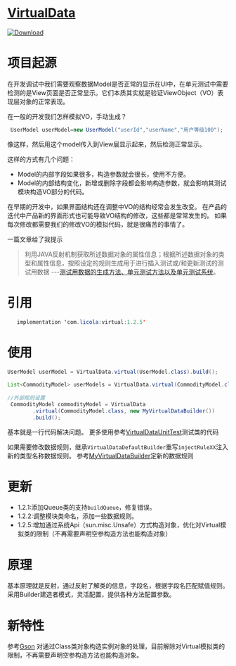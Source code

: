 

# [VirtualData](https://github.com/LiCola/VirtualData)


[ ![Download](https://api.bintray.com/packages/licola/maven/VirtualData/images/download.svg) ](https://bintray.com/licola/maven/VirtualData/_latestVersion)

# 项目起源
在开发调试中我们需要观察数据Model是否正常的显示在UI中，在单元测试中需要检测的是View页面是否正常显示。它们本质其实就是验证ViewObject（VO）表现层对象的正常表现。

在一般的开发我们怎样模拟VO，手动生成？
```java
 UserModel userModel=new UserModel("userId","userName","用户等级100");
```
像这样，然后用这个model传入到View层显示起来，然后检测正常显示。

这样的方式有几个问题：

* Model的内部字段如果很多，构造参数就会很长，使用不方便。
* Model的内部结构变化，新增或删除字段都会影响构造参数，就会影响其测试模块构造VO部分的代码。

在早期的开发中，如果界面结构还在调整中VO的结构经常会发生改变。
在产品的迭代中产品新的界面形式也可能导致VO结构的修改，这些都是常常发生的。
如果每次修改都需要我们的修改VO的模拟代码，就是很痛苦的事情了。


一篇文章给了我提示

> 利用JAVA反射机制获取所述数据对象的属性信息；根据所述数据对象的类型和属性信息，按照设定的规则生成用于进行插入测试或/和更新测试的测试用数据
> ---[测试用数据的生成方法、单元测试方法以及单元测试系统](https://patents.google.com/patent/CN102760096A/zh)。

# 引用

```java
   implementation 'com.licola:virtual:1.2.5'
```

# 使用
```java
UserModel userModel = VirtualData.virtual(UserModel.class).build();
        
List<CommodityModel> userModels = VirtualData.virtual(CommodityModel.class).buildList();
        
//外部规则设置
 CommodityModel commodityModel = VirtualData
        .virtual(CommodityModel.class, new MyVirtualDataBuilder())
        .build();

```
基本就是一行代码解决问题。
更多使用参考[VirtualDataUnitTest](https://github.com/LiCola/VirtualData/blob/master/app/src/test/java/com/model/licola/virtualdata/VirtualDataUnitTest.java)测试类的代码

如果需要修改数据规则，继承`VirtualDataDefaultBuilder`重写`injectRuleXX`注入新的类型名称数据规则。
参考[MyVirtualDataBuilder](https://github.com/LiCola/VirtualData/blob/master/app/src/main/java/com/model/licola/virtualdata/MyVirtualDataBuilder.java)定新的数据规则

# 更新
- 1.2.1:添加Queue类的支持`buildQueue`，修复错误。
- 1.2.2:调整模块类命名，添加一些数据规则。 
- 1.2.5:增加通过系统Api（sun.misc.Unsafe）方式构造对象，优化对Virtual模拟类的限制（不再需要声明空参构造方法也能构造对象）

# 原理
基本原理就是反射，通过反射了解类的信息，字段名，根据字段名匹配赋值规则。
采用Builder建造者模式，灵活配置，提供各种方法配置参数。

# 新特性
参考[Gson](https://github.com/google/gson/blob/master/gson/src/main/java/com/google/gson/internal/ConstructorConstructor.java)
对通过Class类对象构造实例对象的处理，目前解除对Virtual模拟类的限制，不再需要声明空参构造方法也能构造对象。


